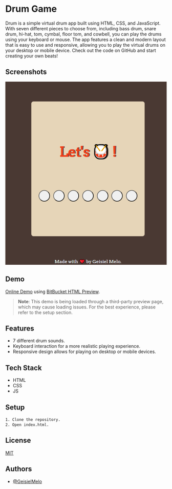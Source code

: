 # Drum Game

Drum is a simple virtual drum app built using HTML, CSS, and JavaScript. With seven different pieces to choose from, including bass drum, snare drum, hi-hat, tom, cymbal, floor tom, and cowbell, you can play the drums using your keyboard or mouse. The app features a clean and modern layout that is easy to use and responsive, allowing you to play the virtual drums on your desktop or mobile device. Check out the code on GitHub and start creating your own beats!


## Screenshots

![App Screenshot](https://github.com/GeisielMelo/Drum/blob/main/readme.png?raw=true)


## Demo

[Online Demo](https://htmlpreview.github.io/?https://github.com/GeisielMelo/Drum/blob/main/index.html) using [BitBucket HTML Preview](https://htmlpreview.github.io/).

> **Note**: This demo is being loaded through a third-party preview page, which may cause loading issues. For the best experience, please refer to the setup section.

## Features

- 7 different drum sounds.
- Keyboard interaction for a more realistic playing experience.
- Responsive design allows for playing on desktop or mobile devices.


## Tech Stack

- HTML
- CSS
- JS


## Setup

    1. Clone the repository.
    2. Open index.html.

    
## License

[MIT](https://choosealicense.com/licenses/mit/)


## Authors

- [@GeisielMelo](https://github.com/GeisielMelo)

